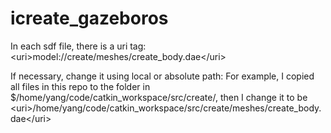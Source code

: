 icreate_gazeboros
=================
In each sdf file, there is a uri tag:
 &lt;uri&gt;model://create/meshes/create_body.dae&lt;/uri&gt;

If necessary, change it using local or absolute path:
For example, I copied all files in this repo to the folder in $/home/yang/code/catkin_workspace/src/create/, 
then I change it to be 
&lt;uri&gt;/home/yang/code/catkin_workspace/src/create/meshes/create_body.dae&lt;/uri&gt;
